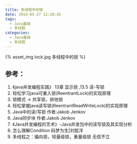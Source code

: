 ```yaml
---
title: 多线程中的锁
date: 2014-05-27 12:20:45
tags:
  - Java基础
  - 多线程
categories: 
  - Java基础
  - 多线程    
---
```


<p></p>
<!-- more -->

{% asset_img  lock.jpg  多线程中的锁 %}

## 参考：

1. 《java并发编程实践》 13章 显示锁 ,13.5 读-写锁
2. 轻松学习java可重入锁(ReentrantLock)的实现原理
3. 锁模式 -> 共享锁，排他锁
4. 轻松掌握java读写锁(ReentrantReadWriteLock)的实现原理
5. Java中的读/写锁 作者:Jakob Jenkov
6. Java同步块 作者:Jakob Jenkov
7. 《Java并发编程的艺术》-Java并发包中的读写锁及其实现分析
8. 怎么理解Condition 码梦为生|刘锟洋
9. 多线程之：偏向锁，轻量级锁，重量级锁 无信不立
